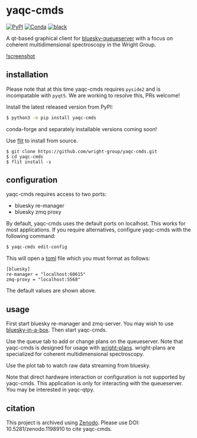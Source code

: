 # yaqc-cmds

[![PyPI](https://img.shields.io/pypi/v/yaqc-cmds)](https://pypi.org/project/yaqc-cmds)
[![Conda](https://img.shields.io/conda/vn/conda-forge/yaqc-cmds)](https://anaconda.org/conda-forge/yaqc-cmds)
[![black](https://img.shields.io/badge/code--style-black-black)](https://black.readthedocs.io/)

A qt-based graphical client for [bluesky-queueserver](https://blueskyproject.io/bluesky-queueserver/) with a focus on coherent multidimensional spectroscopy in the Wright Group. 

[!screenshot](./plot_screenshot.png)

## installation

Please note that at this time yaqc-cmds requires `pyside2` and is incompatable with `pyqt5`.
We are working to resolve this, PRs welcome!

Install the latest released version from PyPI:

```bash
$ python3 -m pip install yaqc-cmds
```

conda-forge and separately installable versions coming soon!

Use [flit](https://flit.readthedocs.io/) to install from source.

```
$ git clone https://github.com/wright-group/yaqc-cmds.git
$ cd yaqc-cmds
$ flit install -s
```

## configuration

yaqc-cmds requires access to two ports:
- bluesky re-manager
- bluesky zmq proxy

By default, yaqc-cmds uses the default ports on localhost.
This works for most applications.
If you require alternatives, configure yaqc-cmds with the following command:

```bash
$ yaqc-cmds edit-config
```

This will open a [toml](https://toml.io/) file which you must format as follows:

```
[bluesky]
re-manager = "localhost:60615"
zmq-proxy = "localhost:5568"
```

The default values are shown above.

## usage

First start bluesky re-manager and zmq-server.
You may wish to use [bluesky-in-a-box](https://github.com/wright-group/bluesky-in-a-box).
Then start yaqc-cmds.

Use the queue tab to add or change plans on the queueserver.
Note that yaqc-cmds is designed for usage with [wright-plans](https://github.com/wright-group/wright-plans).
wright-plans are specialized for coherent multidimensional spectroscopy.

Use the plot tab to watch raw data streaming from bluesky.

Note that direct hardware interaction or configuration is not supported by yaqc-cmds.
This application is only for interacting with the queueserver.
You may be interested in yaqc-qtpy.

## citation

This project is archived using [Zenodo](https://zenodo.org/record/1198910).
Please use DOI: 10.5281/zenodo.1198910 to cite yaqc-cmds.

